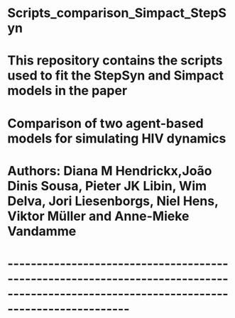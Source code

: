 # Scripts_comparison_Simpact_StepSyn

# This repository contains the scripts used to fit the StepSyn and Simpact models in the paper
# Comparison of two agent-based models for simulating HIV dynamics
# Authors: Diana M Hendrickx,João Dinis Sousa, Pieter JK Libin, Wim Delva, Jori Liesenborgs, Niel Hens, Viktor Müller and Anne-Mieke Vandamme
# ---------------------------------------------------------------------------------------------------------------------------------------
